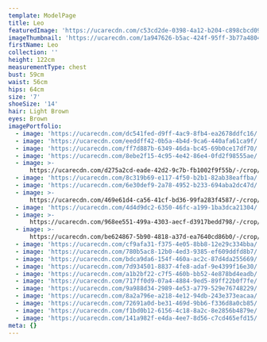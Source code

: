 ```yaml
---
template: ModelPage
title: Leo
featuredImage: 'https://ucarecdn.com/c53cd2de-0398-4a12-b204-c898cbcd0976/'
imageThumbnail: 'https://ucarecdn.com/1a947626-b5ac-424f-95ff-3b77a4804142/'
firstName: Leo
collection: ''
height: 122cm
measurementType: chest
bust: 59cm
waist: 56cm
hips: 64cm
size: '7'
shoeSize: '14'
hair: Light Brown
eyes: Brown
imagePortfolio:
  - image: 'https://ucarecdn.com/dc541fed-d9ff-4ac9-8fb4-ea2678ddfc16/'
  - image: 'https://ucarecdn.com/eeddff42-0b5a-4b4d-9ca6-440afa61ca9f/'
  - image: 'https://ucarecdn.com/ff7d887b-6349-46da-bc45-69b0ce17df70/'
  - image: 'https://ucarecdn.com/8ebe2f15-4c95-4e42-86e4-0fd2f98555ae/'
  - image: >-
      https://ucarecdn.com/d275a2cd-eade-42d2-9c7b-fb1002f9f55b/-/crop/1632x2042/0,407/-/preview/
  - image: 'https://ucarecdn.com/8c319b69-e117-4f50-b2b1-82ab38eaffba/'
  - image: 'https://ucarecdn.com/6e30def9-2a78-4952-b233-694aba2dc47d/'
  - image: >-
      https://ucarecdn.com/469e61d4-ca56-41cf-bd36-99fa283f4587/-/crop/4263x5769/0,625/-/preview/
  - image: 'https://ucarecdn.com/4d4d9dc2-6350-46fc-a199-1ba3dca21304/'
  - image: >-
      https://ucarecdn.com/968ee551-499a-4303-aecf-d3917bedd798/-/crop/1709x2351/0,213/-/preview/
  - image: >-
      https://ucarecdn.com/be624867-5b90-4818-a37d-ea7640cd86b0/-/crop/557x657/0,143/-/preview/
  - image: 'https://ucarecdn.com/cf9afa31-f375-4e05-8bb8-12e29c334bba/'
  - image: 'https://ucarecdn.com/780b5ac8-12b0-4ed3-9385-ef609ddfd8b7/'
  - image: 'https://ucarecdn.com/bdca9da6-154f-460a-ac2c-87d4da255669/'
  - image: 'https://ucarecdn.com/7d934501-8837-4fe8-adaf-9e4399f16e30/'
  - image: 'https://ucarecdn.com/a1b2bf22-c7f5-460b-bb52-4e878bd4eadb/'
  - image: 'https://ucarecdn.com/717ff0d9-07a4-4884-9ed5-89ff22b0f7fe/'
  - image: 'https://ucarecdn.com/9a988d34-2989-4e53-a779-529e76748229/'
  - image: 'https://ucarecdn.com/8a2a796e-a218-4e12-94db-243e373eacaa/'
  - image: 'https://ucarecdn.com/72691a0d-be31-469d-9bb6-f336d8a0cb85/'
  - image: 'https://ucarecdn.com/f1bd0b12-6156-4c18-8a2c-8e2856b4879e/'
  - image: 'https://ucarecdn.com/141a982f-e4da-4ee7-8d56-c7cd465efd15/'
meta: {}
---
```


